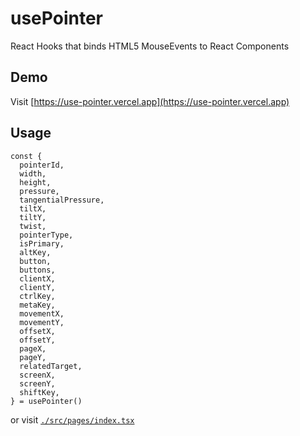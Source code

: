 # usePointer

React Hooks that binds HTML5 MouseEvents to React Components

## Demo

Visit [https://use-pointer.vercel.app](https://use-pointer.vercel.app)

## Usage

```tsx
const {
  pointerId,
  width,
  height,
  pressure,
  tangentialPressure,
  tiltX,
  tiltY,
  twist,
  pointerType,
  isPrimary,
  altKey,
  button,
  buttons,
  clientX,
  clientY,
  ctrlKey,
  metaKey,
  movementX,
  movementY,
  offsetX,
  offsetY,
  pageX,
  pageY,
  relatedTarget,
  screenX,
  screenY,
  shiftKey,
} = usePointer()
```

or visit [`./src/pages/index.tsx`](./src/pages/index.tsx)
